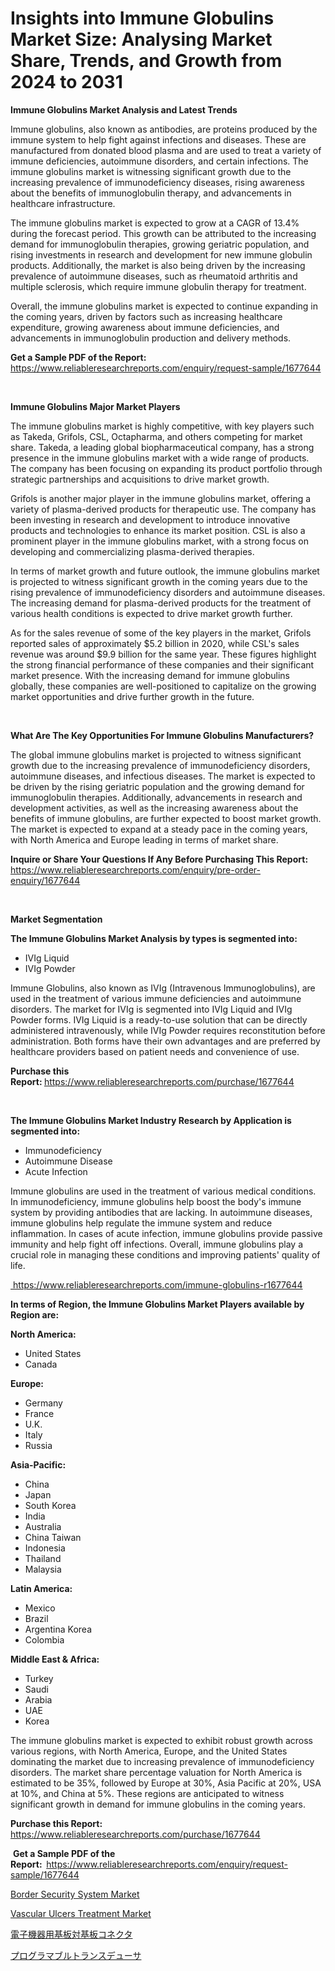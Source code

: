 <p><h1>Insights into Immune Globulins Market Size: Analysing Market Share, Trends, and Growth from 2024 to 2031</h1></p><p><strong>Immune Globulins Market Analysis and Latest Trends</strong></p>
<p><p>Immune globulins, also known as antibodies, are proteins produced by the immune system to help fight against infections and diseases. These are manufactured from donated blood plasma and are used to treat a variety of immune deficiencies, autoimmune disorders, and certain infections. The immune globulins market is witnessing significant growth due to the increasing prevalence of immunodeficiency diseases, rising awareness about the benefits of immunoglobulin therapy, and advancements in healthcare infrastructure.</p><p>The immune globulins market is expected to grow at a CAGR of 13.4% during the forecast period. This growth can be attributed to the increasing demand for immunoglobulin therapies, growing geriatric population, and rising investments in research and development for new immune globulin products. Additionally, the market is also being driven by the increasing prevalence of autoimmune diseases, such as rheumatoid arthritis and multiple sclerosis, which require immune globulin therapy for treatment.</p><p>Overall, the immune globulins market is expected to continue expanding in the coming years, driven by factors such as increasing healthcare expenditure, growing awareness about immune deficiencies, and advancements in immunoglobulin production and delivery methods.</p></p>
<p><strong>Get a Sample PDF of the Report:&nbsp;</strong> <a href="https://www.reliableresearchreports.com/enquiry/request-sample/1677644">https://www.reliableresearchreports.com/enquiry/request-sample/1677644</a></p>
<p>&nbsp;</p>
<p><strong>Immune Globulins Major Market Players</strong></p>
<p><p>The immune globulins market is highly competitive, with key players such as Takeda, Grifols, CSL, Octapharma, and others competing for market share. Takeda, a leading global biopharmaceutical company, has a strong presence in the immune globulins market with a wide range of products. The company has been focusing on expanding its product portfolio through strategic partnerships and acquisitions to drive market growth.</p><p>Grifols is another major player in the immune globulins market, offering a variety of plasma-derived products for therapeutic use. The company has been investing in research and development to introduce innovative products and technologies to enhance its market position. CSL is also a prominent player in the immune globulins market, with a strong focus on developing and commercializing plasma-derived therapies.</p><p>In terms of market growth and future outlook, the immune globulins market is projected to witness significant growth in the coming years due to the rising prevalence of immunodeficiency disorders and autoimmune diseases. The increasing demand for plasma-derived products for the treatment of various health conditions is expected to drive market growth further.</p><p>As for the sales revenue of some of the key players in the market, Grifols reported sales of approximately $5.2 billion in 2020, while CSL's sales revenue was around $9.9 billion for the same year. These figures highlight the strong financial performance of these companies and their significant market presence. With the increasing demand for immune globulins globally, these companies are well-positioned to capitalize on the growing market opportunities and drive further growth in the future.</p></p>
<p>&nbsp;</p>
<p><strong>What Are The Key Opportunities For Immune Globulins Manufacturers?</strong></p>
<p><p>The global immune globulins market is projected to witness significant growth due to the increasing prevalence of immunodeficiency disorders, autoimmune diseases, and infectious diseases. The market is expected to be driven by the rising geriatric population and the growing demand for immunoglobulin therapies. Additionally, advancements in research and development activities, as well as the increasing awareness about the benefits of immune globulins, are further expected to boost market growth. The market is expected to expand at a steady pace in the coming years, with North America and Europe leading in terms of market share.</p></p>
<p><strong>Inquire or Share Your Questions If Any Before Purchasing This Report:</strong> <a href="https://www.reliableresearchreports.com/enquiry/pre-order-enquiry/1677644">https://www.reliableresearchreports.com/enquiry/pre-order-enquiry/1677644</a></p>
<p>&nbsp;</p>
<p><strong>Market Segmentation</strong></p>
<p><strong>The Immune Globulins Market Analysis by types is segmented into:</strong></p>
<p><ul><li>IVIg Liquid</li><li>IVIg Powder</li></ul></p>
<p><p>Immune Globulins, also known as IVIg (Intravenous Immunoglobulins), are used in the treatment of various immune deficiencies and autoimmune disorders. The market for IVIg is segmented into IVIg Liquid and IVIg Powder forms. IVIg Liquid is a ready-to-use solution that can be directly administered intravenously, while IVIg Powder requires reconstitution before administration. Both forms have their own advantages and are preferred by healthcare providers based on patient needs and convenience of use.</p></p>
<p><strong>Purchase this Report:&nbsp;</strong><a href="https://www.reliableresearchreports.com/purchase/1677644">https://www.reliableresearchreports.com/purchase/1677644</a></p>
<p>&nbsp;</p>
<p><strong>The Immune Globulins Market Industry Research by Application is segmented into:</strong></p>
<p><ul><li>Immunodeficiency</li><li>Autoimmune Disease</li><li>Acute Infection</li></ul></p>
<p><p>Immune globulins are used in the treatment of various medical conditions. In immunodeficiency, immune globulins help boost the body's immune system by providing antibodies that are lacking. In autoimmune diseases, immune globulins help regulate the immune system and reduce inflammation. In cases of acute infection, immune globulins provide passive immunity and help fight off infections. Overall, immune globulins play a crucial role in managing these conditions and improving patients' quality of life.</p></p>
<p><a href="https://www.reliableresearchreports.com/immune-globulins-r1677644">&nbsp;https://www.reliableresearchreports.com/immune-globulins-r1677644</a></p>
<p><strong>In terms of Region, the Immune Globulins Market Players available by Region are:</strong></p>
<p>
    <p> <strong> North America: </strong>
        <ul>
            <li>United States</li>
            <li>Canada</li>
        </ul>
        </p> 
    <p> <strong> Europe: </strong>
        <ul>
            <li>Germany</li>
            <li>France</li>
            <li>U.K.</li>
            <li>Italy</li>
            <li>Russia</li>
        </ul>
        </p> 
    <p> <strong> Asia-Pacific: </strong>
        <ul>
            <li>China</li>
            <li>Japan</li>
            <li>South Korea</li>
            <li>India</li>
            <li>Australia</li>
            <li>China Taiwan</li>
            <li>Indonesia</li>
            <li>Thailand</li>
            <li>Malaysia</li>
        </ul>
        </p> 
    <p> <strong> Latin America: </strong>
        <ul>
            <li>Mexico</li>
            <li>Brazil</li>
            <li>Argentina Korea</li>
            <li>Colombia</li>
        </ul>
        </p> 
    <p> <strong> Middle East & Africa: </strong>
        <ul>
            <li>Turkey</li>
            <li>Saudi</li>
            <li>Arabia</li>
            <li>UAE</li>
            <li>Korea</li>
        </ul>
    </p>
    </p>
<p><p>The immune globulins market is expected to exhibit robust growth across various regions, with North America, Europe, and the United States dominating the market due to increasing prevalence of immunodeficiency disorders. The market share percentage valuation for North America is estimated to be 35%, followed by Europe at 30%, Asia Pacific at 20%, USA at 10%, and China at 5%. These regions are anticipated to witness significant growth in demand for immune globulins in the coming years.</p></p>
<p><strong>Purchase this Report: </strong><a href="https://www.reliableresearchreports.com/purchase/1677644">https://www.reliableresearchreports.com/purchase/1677644</a></p>
<p>&nbsp;<strong>Get a Sample PDF of the Report:&nbsp;&nbsp;</strong><a href="https://www.reliableresearchreports.com/enquiry/request-sample/1677644">https://www.reliableresearchreports.com/enquiry/request-sample/1677644</a></p>
<p><strong></strong></p>
<p><p><a href="https://github.com/mharielmesa/Market-Research-Report-List-4/blob/main/border-security-system-market.md">Border Security System Market</a></p><p><a href="https://github.com/moyahfrancoestellec51j635wcx/Market-Research-Report-List-3/blob/main/vascular-ulcers-treatment-market.md">Vascular Ulcers Treatment Market</a></p><p><a href="https://github.com/DeonBoer2023/Market-Research-Report-List-2/blob/main/4536906177241.md">電子機器用基板対基板コネクタ</a></p><p><a href="https://github.com/dawson566/Market-Research-Report-List-2/blob/main/6321369177240.md">プログラマブルトランスデューサ</a></p></p>